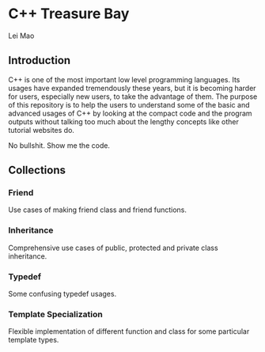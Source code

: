 # C++ Treasure Bay

Lei Mao

## Introduction

C++ is one of the most important low level programming languages. Its usages have expanded tremendously these years, but it is becoming harder for users, especially new users, to take the advantage of them. The purpose of this repository is to help the users to understand some of the basic and advanced usages of C++ by looking at the compact code and the program outputs without talking too much about the lengthy concepts like other tutorial websites do.

No bullshit. Show me the code.

## Collections

### Friend

Use cases of making friend class and friend functions.

### Inheritance

Comprehensive use cases of public, protected and private class inheritance.

### Typedef

Some confusing typedef usages.

### Template Specialization

Flexible implementation of different function and class for some particular template types.
